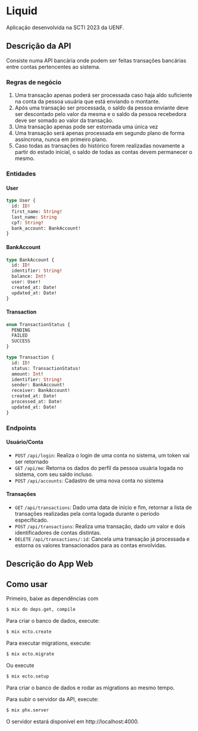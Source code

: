 # Liquid

Aplicação desenvolvida na SCTI 2023 da UENF.

## Descrição da API

Consiste numa API bancária onde podem ser feitas transações bancárias entre contas pertencentes ao sistema.

### Regras de negócio

1. Uma transação apenas poderá ser processada caso haja aldo suficiente na conta da pessoa usuária que está enviando o montante.
2. Após uma transação ser processada, o saldo da pessoa enviante deve ser descontado pelo valor da mesma e o saldo da pessoa recebedora deve ser somado ao valor da transação.
3. Uma transação apenas pode ser estornada uma única vez
4. Uma transação será apenas processada em segundo plano de forma assíncrona, nunca em primeiro plano.
5. Caso todas as transações do histórico forem realizadas novamente a partir do estado inicial, o saldo de todas as contas devem permanecer o mesmo.

### Entidades

#### User

```graphql
type User {
  id: ID!
  first_name: String!
  last_name: String
  cpf: String!
  bank_account: BankAccount!
}
```

#### BankAccount

```graphql
type BankAccount {
  id: ID!
  identifier: String!
  balance: Int!
  user: User!
  created_at: Date!
  updated_at: Date!
}
```

#### Transaction

```graphql
enum TransactionStatus {
  PENDING
  FAILED
  SUCCESS
}

type Transaction {
  id: ID!
  status: TransactionStatus!
  amount: Int!
  identifier: String!
  sender: BankAccount!
  receiver: BankAccount!
  created_at: Date!
  processed_at: Date!
  updated_at: Date!
}
```

### Endpoints

#### Usuário/Conta

- `POST` `/api/login`: Realiza o login de uma conta no sistema, um token vai ser retornado
- `GET` `/api/me`: Retorna os dados do perfil da pessoa usuária logada no sistema, com seu saldo incluso.
- `POST` `/api/accounts`: Cadastro de uma nova conta no sistema

#### Transações

- `GET` `/api/transactions`: Dado uma data de início e fim, retornar a lista de transações realizadas pela conta logada durante o período específicado.
- `POST` `/api/transactions`: Realiza uma transação, dado um valor e dois identificadores de contas distintas.
- `DELETE` `/api/transactions/:id`: Cancela uma transação já processada e estorna os valores transacionados para as contas envolvidas.

## Descrição do App Web

## Como usar

Primeiro, baixe as dependências com

```sh
$ mix do deps.get, compile
```

Para criar o banco de dados, execute:

```sh
$ mix ecto.create
```

Para executar migrations, execute:

```sh
$ mix ecto.migrate
```

Ou execute

```sh
$ mix ecto.setup
```

Para criar o banco de dados e rodar as migrations ao mesmo tempo.

Para subir o servidor da API, execute:

```sh
$ mix phx.server
```

O servidor estará disponível em http://localhost:4000.
